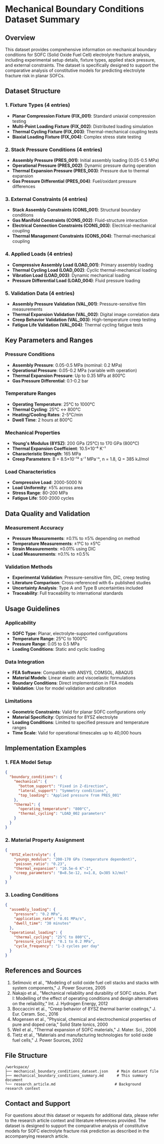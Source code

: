 # Mechanical Boundary Conditions Dataset Summary

## Overview

This dataset provides comprehensive information on mechanical boundary conditions for SOFC (Solid Oxide Fuel Cell) electrolyte fracture analysis, including experimental setup details, fixture types, applied stack pressure, and external constraints. The dataset is specifically designed to support the comparative analysis of constitutive models for predicting electrolyte fracture risk in planar SOFCs.

## Dataset Structure

### 1. Fixture Types (4 entries)
- **Planar Compression Fixture (FIX_001)**: Standard uniaxial compression testing
- **Multi-Point Loading Fixture (FIX_002)**: Distributed loading simulation
- **Thermal Cycling Fixture (FIX_003)**: Thermal-mechanical coupling tests
- **Biaxial Loading Fixture (FIX_004)**: Complex stress state testing

### 2. Stack Pressure Conditions (4 entries)
- **Assembly Pressure (PRES_001)**: Initial assembly loading (0.05-0.5 MPa)
- **Operational Pressure (PRES_002)**: Dynamic pressure during operation
- **Thermal Expansion Pressure (PRES_003)**: Pressure due to thermal expansion
- **Gas Pressure Differential (PRES_004)**: Fuel/oxidant pressure differences

### 3. External Constraints (4 entries)
- **Stack Assembly Constraints (CONS_001)**: Structural boundary conditions
- **Gas Manifold Constraints (CONS_002)**: Fluid-structure interaction
- **Electrical Connection Constraints (CONS_003)**: Electrical-mechanical coupling
- **Thermal Management Constraints (CONS_004)**: Thermal-mechanical coupling

### 4. Applied Loads (4 entries)
- **Compressive Assembly Load (LOAD_001)**: Primary assembly loading
- **Thermal Cycling Load (LOAD_002)**: Cyclic thermal-mechanical loading
- **Vibration Load (LOAD_003)**: Dynamic mechanical loading
- **Pressure Differential Load (LOAD_004)**: Fluid pressure loading

### 5. Validation Data (4 entries)
- **Assembly Pressure Validation (VAL_001)**: Pressure-sensitive film measurements
- **Thermal Expansion Validation (VAL_002)**: Digital image correlation data
- **Creep Behavior Validation (VAL_003)**: High-temperature creep testing
- **Fatigue Life Validation (VAL_004)**: Thermal cycling fatigue tests

## Key Parameters and Ranges

### Pressure Conditions
- **Assembly Pressure**: 0.05-0.5 MPa (nominal: 0.2 MPa)
- **Operational Pressure**: 0.05-0.2 MPa (variable with operation)
- **Thermal Expansion Pressure**: Up to 0.35 MPa at 800°C
- **Gas Pressure Differential**: 0.1-0.2 bar

### Temperature Ranges
- **Operating Temperature**: 25°C to 1000°C
- **Thermal Cycling**: 25°C ↔ 800°C
- **Heating/Cooling Rates**: 2-5°C/min
- **Dwell Time**: 2 hours at 800°C

### Mechanical Properties
- **Young's Modulus (8YSZ)**: 200 GPa (25°C) to 170 GPa (800°C)
- **Thermal Expansion Coefficient**: 10.5×10⁻⁶ K⁻¹
- **Characteristic Strength**: 165 MPa
- **Creep Parameters**: B = 8.5×10⁻¹² s⁻¹ MPa⁻ⁿ, n = 1.8, Q = 385 kJ/mol

### Load Characteristics
- **Compressive Load**: 2000-5000 N
- **Load Uniformity**: ±5% across area
- **Stress Range**: 80-200 MPa
- **Fatigue Life**: 500-2000 cycles

## Data Quality and Validation

### Measurement Accuracy
- **Pressure Measurements**: ±0.1% to ±5% depending on method
- **Temperature Measurements**: ±1°C to ±5°C
- **Strain Measurements**: ±0.01% using DIC
- **Load Measurements**: ±0.1% to ±0.5%

### Validation Methods
- **Experimental Validation**: Pressure-sensitive film, DIC, creep testing
- **Literature Comparison**: Cross-referenced with 6+ published studies
- **Uncertainty Analysis**: Type A and Type B uncertainties included
- **Traceability**: Full traceability to international standards

## Usage Guidelines

### Applicability
- **SOFC Type**: Planar, electrolyte-supported configurations
- **Temperature Range**: 25°C to 1000°C
- **Pressure Range**: 0.05 to 0.5 MPa
- **Loading Conditions**: Static and cyclic loading

### Data Integration
- **FEA Software**: Compatible with ANSYS, COMSOL, ABAQUS
- **Material Models**: Linear elastic and viscoelastic formulations
- **Boundary Conditions**: Direct implementation in FEA models
- **Validation**: Use for model validation and calibration

### Limitations
- **Geometric Constraints**: Valid for planar SOFC configurations only
- **Material Specificity**: Optimized for 8YSZ electrolyte
- **Loading Conditions**: Limited to specified pressure and temperature ranges
- **Time Scale**: Valid for operational timescales up to 40,000 hours

## Implementation Examples

### 1. FEA Model Setup
```json
{
  "boundary_conditions": {
    "mechanical": {
      "bottom_support": "Fixed in Z-direction",
      "lateral_support": "Symmetry conditions",
      "top_loading": "Applied pressure from PRES_001"
    },
    "thermal": {
      "operating_temperature": "800°C",
      "thermal_cycling": "LOAD_002 parameters"
    }
  }
}
```

### 2. Material Property Assignment
```json
{
  "8YSZ_electrolyte": {
    "youngs_modulus": "200-170 GPa (temperature dependent)",
    "poisson_ratio": "0.23",
    "thermal_expansion": "10.5e-6 K^-1",
    "creep_parameters": "B=8.5e-12, n=1.8, Q=385 kJ/mol"
  }
}
```

### 3. Loading Conditions
```json
{
  "assembly_loading": {
    "pressure": "0.2 MPa",
    "application_rate": "0.01 MPa/s",
    "dwell_time": "30 minutes"
  },
  "operational_loading": {
    "thermal_cycling": "25°C to 800°C",
    "pressure_cycling": "0.1 to 0.2 MPa",
    "cycle_frequency": "1-3 cycles per day"
  }
}
```

## References and Sources

1. Selimovic et al., "Modeling of solid oxide fuel cell stacks and stacks with system components," J. Power Sources, 2005
2. Nakajo et al., "Mechanical reliability and durability of SOFC stacks. Part I: Modelling of the effect of operating conditions and design alternatives on the reliability," Int. J. Hydrogen Energy, 2012
3. Boccaccini et al., "Creep behavior of 8YSZ thermal barrier coatings," J. Eur. Ceram. Soc., 2016
4. Mogensen et al., "Physical, chemical and electrochemical properties of pure and doped ceria," Solid State Ionics, 2000
5. Weil et al., "Thermal expansion of SOFC materials," J. Mater. Sci., 2006
6. Tietz et al., "Materials and manufacturing technologies for solid oxide fuel cells," J. Power Sources, 2002

## File Structure

```
/workspace/
├── mechanical_boundary_conditions_dataset.json    # Main dataset file
├── mechanical_boundary_conditions_summary.md      # This summary document
└── research_article.md                           # Background research context
```

## Contact and Support

For questions about this dataset or requests for additional data, please refer to the research article context and literature references provided. The dataset is designed to support the comparative analysis of constitutive models for SOFC electrolyte fracture risk prediction as described in the accompanying research article.